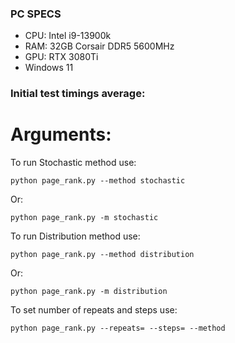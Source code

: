 ### PC SPECS

* CPU: Intel i9-13900k
* RAM: 32GB Corsair DDR5 5600MHz
* GPU: RTX 3080Ti
* Windows 11

### Initial test timings average:



Arguments:
=========
To run Stochastic method use:
```
python page_rank.py --method stochastic
```
Or:
```
python page_rank.py -m stochastic
```
To run Distribution method use:
```
python page_rank.py --method distribution
```
Or:
```
python page_rank.py -m distribution
```
To set number of repeats and steps use:
```
python page_rank.py --repeats= --steps= --method 
```
